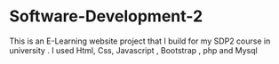 # Software-Development-2
This is an E-Learning website project that I build for my SDP2 course in university . I used Html, Css, Javascript , Bootstrap , php and Mysql
